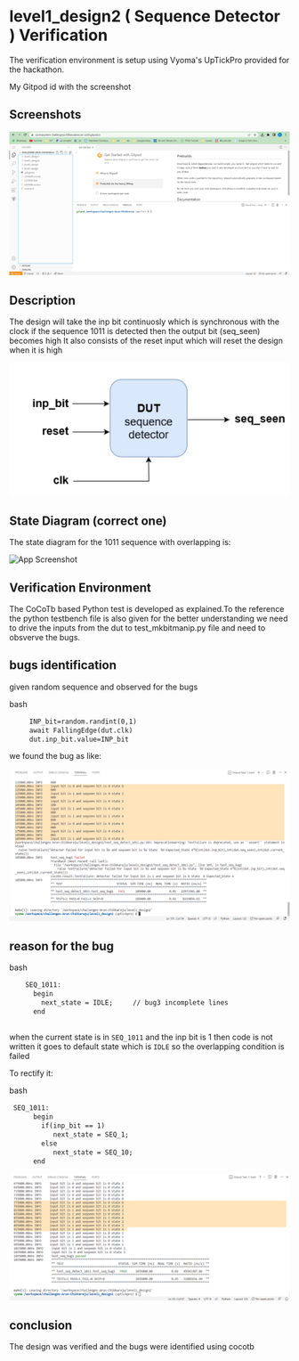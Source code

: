 # level1_design2 ( Sequence Detector ) Verification
The verification environment is setup using Vyoma's UpTickPro provided for the hackathon.

My Gitpod id with the screenshot


## Screenshots

![App Screenshot](https://github.com/Arun-Chikkaraju/vyoma-arun/blob/main/gitpod%20home%20screen.png)

## Description
The design will take the inp bit continuosly which is synchronous with the clock 
if the sequence 1011 is detected then the output bit (seq_seen) becomes high
It also consists of the reset input which will reset the design when it is high

![App Screenshot](https://github.com/Arun-Chikkaraju/vyoma-arun/blob/main/p1.png)

## State Diagram (correct one)

The state diagram for the 1011 sequence with overlapping is:

![App Screenshot](https://github.com/Arun-Chikkaraju/vyoma-arun/blob/main/p2.png)



## Verification Environment

  The CoCoTb based Python test is developed as explained.To the reference the python testbench file is also given for the better understanding
  we need to drive the inputs from the dut to test_mkbitmanip.py file and need to obsverve the bugs.
  
## bugs identification

 given random sequence and observed for the bugs 
  
  
bash
```
     INP_bit=random.randint(0,1)
     await FallingEdge(dut.clk)
     dut.inp_bit.value=INP_bit
```
 
 we found the bug as like:
 
 ![App Screenshot](https://github.com/Arun-Chikkaraju/vyoma-arun/blob/main/p3.png)
 

 



## reason for the bug

bash
```
    SEQ_1011:
      begin
        next_state = IDLE;     // bug3 incomplete lines
      end
      
```

when the current state is in ``SEQ_1011`` and the inp bit is 1 then code is not written it goes to 
default state which is ``IDLE`` so the overlapping condition is failed

To rectify it:

bash
```
 SEQ_1011:
      begin
        if(inp_bit == 1)
           next_state = SEQ_1;
        else
           next_state = SEQ_10;
      end
```

 ![App Screenshot](https://github.com/Arun-Chikkaraju/vyoma-arun/blob/main/p4.png)

## conclusion 

The design was verified and the bugs were identified using cocotb
